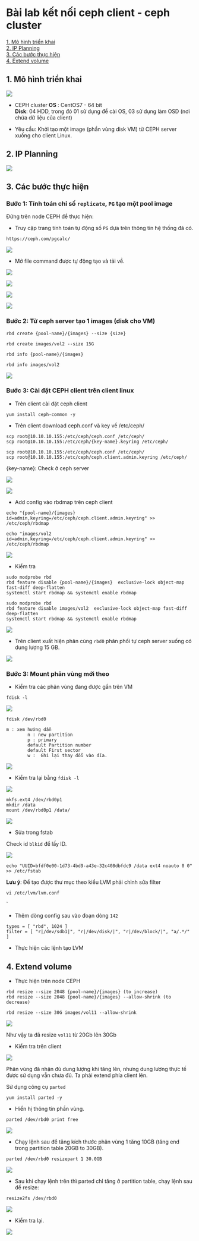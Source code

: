 # Bài lab kết nối ceph client - ceph cluster

[1. Mô hình triển khai](#mohinh)<br>
[2. IP Planning](planning)<br>
[3. Các bước thực hiện](#thuchien)<br>
[4. Extend volume](#extend)<br>


<a name="mohinh"></a>
## 1. Mô hình triển khai

![](../images/client-cluster-linux/clientcephtopo.png)

- CEPH cluster
**OS** : CentOS7 - 64 bit<br>
**Disk**: 04 HDD, trong đó 01 sử dụng để cài OS, 03 sử dụng làm OSD (nơi chứa dữ liệu của client) <br>

- Yêu cầu: Khởi tạo một image (phần vùng disk VM) từ CEPH server xuống cho client Linux.

<a name="planning"></a>
## 2. IP Planning

![](../images/client-cluster-linux/Screenshot_1651.png)

<a name="thuchien"></a>
## 3. Các bước thực hiện

### Bước 1: Tính toán chỉ số `replicate`, `PG` tạo một pool image

Đứng trên node CEPH để thực hiện:

+ Truy cập trang tính toán tự động số `PG` dựa trên thông tin hệ thống đã có.

```
https://ceph.com/pgcalc/
```

![](../images/client-cluster-linux/Screenshot_1624.png)

+ Mở file command được tự động tạo và tải về.

![](../images/client-cluster-linux/Screenshot_1625.png)

![](../images/client-cluster-linux/Screenshot_1626.png)

![](../images/client-cluster-linux/Screenshot_1627.png)

![](../images/client-cluster-linux/Screenshot_1628.png)

### Bước 2: Từ ceph server tạo 1 images (disk cho VM)

```
rbd create {pool-name}/{images} --size {size}
```

```
rbd create images/vol2 --size 15G
```

```
rbd info {pool-name}/{images}
```

```
rbd info images/vol2
```

![](../images/client-cluster-linux/Screenshot_1630.png)

### Bước 3: Cài đặt CEPH client trên client linux

- Trên client cài đặt ceph client

```
yum install ceph-common -y 
```

- Trên client download ceph.conf và key về /etc/ceph/

```
scp root@10.10.10.155:/etc/ceph/ceph.conf /etc/ceph/
scp root@10.10.10.155:/etc/ceph/{key-name}.keyring /etc/ceph/
```

```
scp root@10.10.10.155:/etc/ceph/ceph.conf /etc/ceph/
scp root@10.10.10.155:/etc/ceph/ceph.client.admin.keyring /etc/ceph/
```

{key-name}: Check ở ceph server

![](../images/client-cluster-linux/Screenshot_1632.png)

![](../images/client-cluster-linux/Screenshot_1633.png)

- Add config vào rbdmap trên ceph client

```
echo "{pool-name}/{images}            id=admin,keyring=/etc/ceph/ceph.client.admin.keyring" >> /etc/ceph/rbdmap
```

```
echo "images/vol2           id=admin,keyring=/etc/ceph/ceph.client.admin.keyring" >> /etc/ceph/rbdmap
```

![](../images/client-cluster-linux/Screenshot_1634.png)

- Kiểm tra 

```
sudo modprobe rbd
rbd feature disable {pool-name}/{images}  exclusive-lock object-map fast-diff deep-flatten
systemctl start rbdmap && systemctl enable rbdmap
```

```
sudo modprobe rbd
rbd feature disable images/vol2  exclusive-lock object-map fast-diff deep-flatten
systemctl start rbdmap && systemctl enable rbdmap
```

![](../images/client-cluster-linux/Screenshot_1635.png)

- Trên client xuất hiện phân cùng `rbd0` phân phối tự ceph server xuống có dung lượng 15 GB.

![](../images/client-cluster-linux/Screenshot_1636.png)

### Bước 3: Mount phân vùng mới theo

- Kiểm tra các phân vùng đang được gắn trên VM

```
fdisk -l
```

![](../images/client-cluster-linux/Screenshot_1637.png)


```
fdisk /dev/rbd0
```

```
m : xem hướng dẫn
		n : new partition
		p : primary
		default Partition number
		default First sector
		w :  Ghi lại thay đổi vào đĩa.
```

![](../images/client-cluster-linux/Screenshot_1638.png)

- Kiểm tra lại bằng `fdisk -l`

![](../images/client-cluster-linux/Screenshot_1639.png)

```
mkfs.ext4 /dev/rbd0p1
mkdir /data
mount /dev/rbd0p1 /data/
```

![](../images/client-cluster-linux/Screenshot_1640.png)

- Sửa trong fstab

Check id `blkid` để lấy ID.

![](../images/client-cluster-linux/Screenshot_1641.png)

```
echo "UUID=bfdf0e00-1d73-4bd9-a43e-32c408dbfdc9 /data ext4 noauto 0 0" >> /etc/fstab
```

**Lưu ý**: Để tạo được thư mục theo kiểu LVM  phải chỉnh sửa filter
```
vi /etc/lvm/lvm.conf
```
`
+ Thêm dòng config sau vào đoạn dòng `142`

```
types = [ "rbd", 1024 ]
filter = [ "r|/dev/sdb1|", "r|/dev/disk/|", "r|/dev/block/|", "a/.*/" ]
```

+ Thực hiện các lệnh tạo LVM

<a name="extend"></a>
## 4. Extend volume

- Thực hiện trên node CEPH

```
rbd resize --size 2048 {pool-name}/{images} (to increase)
rbd resize --size 2048 {pool-name}/{images} --allow-shrink (to decrease)
```

```
rbd resize --size 30G images/vol11 --allow-shrink
```

![](../images/client-cluster-linux/Screenshot_1644.png)

Như vậy ta đã resize `vol11` từ 20Gb lên 30Gb

- Kiểm tra trên client

![](../images/client-cluster-linux/Screenshot_1645.png)

Phân vùng đã nhận đủ dung lượng khi tăng lên, nhưng dung lượng thực tế được sử dụng vẫn chưa đủ. Ta phải extend phía client lên.

Sử dụng công cụ `parted`

```
yum install parted -y
```

+ Hiển hị thông tin phần vùng.

```
parted /dev/rbd0 print free
```

![](../images/client-cluster-linux/Screenshot_1646.png)

+ Chạy lệnh sau để tăng kích thước phân vùng 1 tăng 10GB (tăng end trong partition table 20GB to 30GB).

```
parted /dev/rbd0 resizepart 1 30.0GB
```

![](../images/client-cluster-linux/Screenshot_1647.png)

+ Sau khi chạy lệnh trên thì parted chỉ tăng ở partition table, chạy lệnh sau để resize:

```
resize2fs /dev/rbd0
```

![](../images/client-cluster-linux/Screenshot_1648.png)

+ Kiểm tra lại.

![](../images/client-cluster-linux/Screenshot_1650.png)
